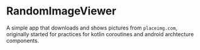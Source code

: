# RandomImageViewer

A simple app that downloads and shows pictures from `placeimg.com`,
originally started for practices for kotlin coroutines and android archtecture components.


